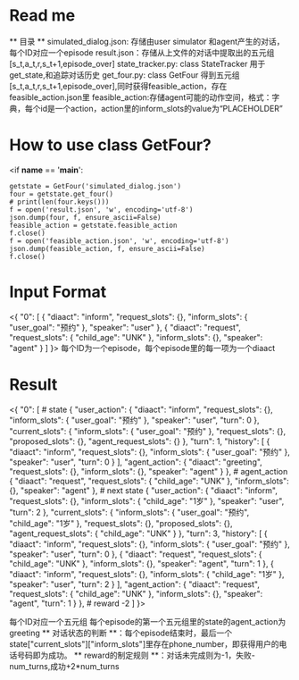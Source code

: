 # Read me
** 目录 **
simulated_dialog.json: 存储由user simulator 和agent产生的对话，每个ID对应一个episode
result.json：存储从上文件的对话中提取出的五元组[s_t,a_t,r,s_t+1,episode_over]
state_tracker.py: class StateTracker 用于get_state,和追踪对话历史
get_four.py: class GetFour 得到五元组[s_t,a_t,r,s_t+1,episode_over],同时获得feasible_action，存在feasible_action.json里
feasible_action:存储agent可能的动作空间，格式：字典，每个id是一个action，action里的inform_slots的value为“PLACEHOLDER”
# How to use class GetFour?
<if __name__ == '__main__':

    getstate = GetFour('simulated_dialog.json')
    four = getstate.get_four()
    # print(len(four.keys()))
    f = open('result.json', 'w', encoding='utf-8')
    json.dump(four, f, ensure_ascii=False)
    feasible_action = getstate.feasible_action
    f.close()
    f = open('feasible_action.json', 'w', encoding='utf-8')
    json.dump(feasible_action, f, ensure_ascii=False)
    f.close()
>
# Input Format
<{
    "0": [
        {
            "diaact": "inform",
            "request_slots": {},
            "inform_slots": {
                "user_goal": "预约"
            },
            "speaker": "user"
        },
        {
            "diaact": "request",
            "request_slots": {
                "child_age": "UNK"
            },
            "inform_slots": {},
            "speaker": "agent"
        }
    ]
}>
每个ID为一个episode，每个episode里的每一项为一个diaact
# Result
<{
    "0": [
        # state
        {
            "user_action": {
                "diaact": "inform",
                "request_slots": {},
                "inform_slots": {
                    "user_goal": "预约"
                },
                "speaker": "user",
                "turn": 0
            },
            "current_slots": {
                "inform_slots": {
                    "user_goal": "预约"
                },
                "request_slots": {},
                "proposed_slots": {},
                "agent_request_slots": {}
            },
            "turn": 1,
            "history": [
                {
                    "diaact": "inform",
                    "request_slots": {},
                    "inform_slots": {
                        "user_goal": "预约"
                    },
                    "speaker": "user",
                    "turn": 0
                }
            ],
            "agent_action": {
            "diaact": "greeting",
            "request_slots": {},
            "inform_slots": {},
            "speaker": "agent"
        }
        },
        # agent_action
        {
            "diaact": "request",
            "request_slots": {
                "child_age": "UNK"
            },
            "inform_slots": {},
            "speaker": "agent"
        },
        # next state
        {
            "user_action": {
                "diaact": "inform",
                "request_slots": {},
                "inform_slots": {
                    "child_age": "1岁"
                },
                "speaker": "user",
                "turn": 2
            },
            "current_slots": {
                "inform_slots": {
                    "user_goal": "预约",
                    "child_age": "1岁"
                },
                "request_slots": {},
                "proposed_slots": {},
                "agent_request_slots": {
                    "child_age": "UNK"
                }
            },
            "turn": 3,
            "history": [
                {
                    "diaact": "inform",
                    "request_slots": {},
                    "inform_slots": {
                        "user_goal": "预约"
                    },
                    "speaker": "user",
                    "turn": 0
                },
                {
                    "diaact": "request",
                    "request_slots": {
                        "child_age": "UNK"
                    },
                    "inform_slots": {},
                    "speaker": "agent",
                    "turn": 1
                },
                {
                    "diaact": "inform",
                    "request_slots": {},
                    "inform_slots": {
                        "child_age": "1岁"
                    },
                    "speaker": "user",
                    "turn": 2
                }
            ],
            "agent_action": {
                "diaact": "request",
                "request_slots": {
                    "child_age": "UNK"
                },
                "inform_slots": {},
                "speaker": "agent",
                "turn": 1
            }
        },
        # reward
        -2
    ]
}>

每个ID对应一个五元组
每个episode的第一个五元组里的state的agent_action为greeting
** 对话状态的判断 **：每个episode结束时，最后一个state["current_slots"]["inform_slots"]里存在phone_number，即获得用户的电话号码即为成功。
** reward的制定规则 **：对话未完成则为-1，失败-num_turns,成功+2*num_turns

